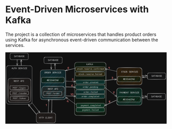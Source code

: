 # Event-Driven Microservices with Kafka
The project is a collection of microservices that handles product orders using Kafka for asynchronous event-driven communication between the services.

![architecture](https://github.com/szgergo11/order-microservices-spring/blob/master/assets/architecture.png)
